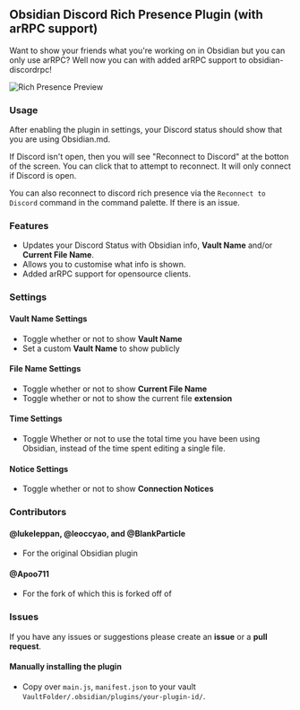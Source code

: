 ## Obsidian Discord Rich Presence Plugin (with arRPC support)

Want to show your friends what you're working on in Obsidian but you can only use arRPC? Well now you can with added arRPC support to obsidian-discordrpc!

![Rich Presence Preview](https://raw.githubusercontent.com/Solhex/obsidian-discordarrpc/master/assets/presence.gif)

### Usage

After enabling the plugin in settings, your Discord status should show that you are using Obsidian.md.

If Discord isn't open, then you will see "Reconnect to Discord" at the botton of the screen. You can click that to attempt to reconnect. It will only connect if Discord is open.

You can also reconnect to discord rich presence via the `Reconnect to Discord` command in the command palette. If there is an issue.

### Features

- Updates your Discord Status with Obsidian info, **Vault Name** and/or **Current File Name**.
- Allows you to customise what info is shown.
- Added arRPC support for opensource clients.

### Settings

#### Vault Name Settings

- Toggle whether or not to show **Vault Name**
- Set a custom **Vault Name** to show publicly

#### File Name Settings

- Toggle whether or not to show **Current File Name**
- Toggle whether or not to show the current file **extension**

#### Time Settings

- Toggle Whether or not to use the total time you have been using Obsidian, instead of the time spent editing a single file.

#### Notice Settings

- Toggle whether or not to show **Connection Notices**

### Contributors

#### @lukeleppan, @leoccyao, and @BlankParticle
- For the original Obsidian plugin

#### @Apoo711
- For the fork of which this is forked off of

### Issues

If you have any issues or suggestions please create an **issue** or a **pull request**.

#### Manually installing the plugin

- Copy over `main.js`, `manifest.json` to your vault `VaultFolder/.obsidian/plugins/your-plugin-id/`.
